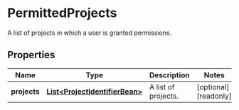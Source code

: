 

# PermittedProjects

A list of projects in which a user is granted permissions.

## Properties

| Name | Type | Description | Notes |
|------------ | ------------- | ------------- | -------------|
|**projects** | [**List&lt;ProjectIdentifierBean&gt;**](ProjectIdentifierBean.md) | A list of projects. |  [optional] [readonly] |



